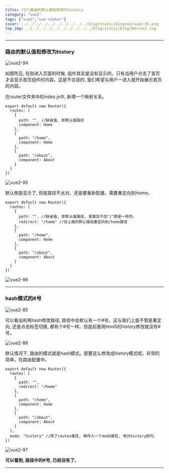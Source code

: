 ```yaml
---
title: (57)路由的默认值和修改为history
category: "vue2"
tags: ["vue2","vue-router"]
cover: ../../../../../../../../../../blog/static/blog/md/vue2-95.png
top_img: ../../../../../../../../../../blog/static/blog/md/vue2.svg
---
```


***

### 路由的默认值和修改为history

![vue2-94](../../../../../../../../../../blog/static/blog/md/vue2-94.png)

如图所见, 在刚进入页面的时候, 组件其实是没有显示的。只有当用户点击了首页才会显示首页组件的内容。这是不合适的, 我们希望与用户一进入就开始展示首页的内容。

在router文件夹中的index.js中, 新增一个映射关系。


    export default new Router({
      routes: [
        {
          path: "", //缺省值, 即默认值路径
          component: Home
        },
        {
          path: "/home",
          component: Home
        },
        {
          path: "/about",
          component: About
        }
      ]
    })

![vue2-95](../../../../../../../../../../blog/static/blog/md/vue2-95.png)

默认倒是显示了, 但是路径不太对。还是要重新配置。需要重定向到Home。


    export default new Router({
      routes: [
        {
          path: "", //缺省值, 即默认值路径, 里面加不加"/"都是一样的。
          redirect: "/home" //将上面的默认路径重定向到/home路径
        },
        {
          path: "/home",
          component: Home
        },
        {
          path: "/about",
          component: About
        }
      ]
    })


![vue2-96](../../../../../../../../../../blog/static/blog/md/vue2-96.png)

***

### hash模式的#号

![vue2-85](../../../../../../../../../../blog/static/blog/md/vue2-85.png)

可以看出利用hash修改路径, 路径中会默认有一个#号。这与我们上面不管是重定向, 还是点击标签切换, 都有个#号一样。但是前面用html5的history修改就没有#号。

![vue2-86](../../../../../../../../../../blog/static/blog/md/vue2-86.png)

默认情况下, 路由的模式就是hash模式。那要这么修改成history模式呢。非常的简单。在路由配置中。


    export default new Router({
      routes: [
        {
          path: "", 
          redirect: "/home" 
        },
        {
          path: "/home",
          component: Home
        },
        {
          path: "/about",
          component: About
        }
      ],
      mode: "history" //除了routes属性, 再传入一个mode属性, 改为history即可。
    })

![vue2-97](../../../../../../../../../../blog/static/blog/md/vue2-97.png)

**可以看到, 路径中的#号, 已经没有了**。

***